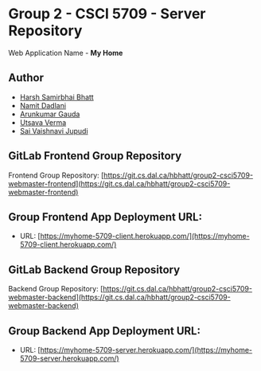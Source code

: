 # Group 2 - CSCI 5709 - Server Repository

Web Application Name - **My Home**

## Author

- [Harsh Samirbhai Bhatt](mailto:harsh.bhatt@dal.ca)
- [Namit Dadlani](mailto:nm856602@dal.ca)
- [Arunkumar Gauda](mailto:arung@dal.ca)
- [Utsava Verma](mailto:ut752143@dal.ca)
- [Sai Vaishnavi Jupudi](mailto:sv984706@dal.ca)

## GitLab Frontend Group Repository

Frontend Group Repository: [https://git.cs.dal.ca/hbhatt/group2-csci5709-webmaster-frontend](https://git.cs.dal.ca/hbhatt/group2-csci5709-webmaster-frontend)

## Group Frontend App Deployment URL:

- URL: [https://myhome-5709-client.herokuapp.com/](https://myhome-5709-client.herokuapp.com/)

## GitLab Backend Group Repository

Backend Group Repository: [https://git.cs.dal.ca/hbhatt/group2-csci5709-webmaster-backend](https://git.cs.dal.ca/hbhatt/group2-csci5709-webmaster-backend)

## Group Backend App Deployment URL:

- URL: [https://myhome-5709-server.herokuapp.com/](https://myhome-5709-server.herokuapp.com/)
